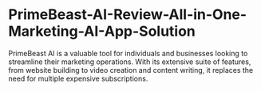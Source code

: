 # PrimeBeast-AI-Review-All-in-One-Marketing-AI-App-Solution
PrimeBeast AI is a valuable tool for individuals and businesses looking to streamline their marketing operations.  With its extensive suite of features, from website building to video creation and content writing, it replaces the need for multiple expensive subscriptions.
